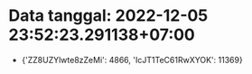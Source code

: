 # Data tanggal: 2022-12-05 23:52:23.291138+07:00

* {'ZZ8UZYlwte8zZeMi': 4866, 'IcJT1TeC61RwXYOK': 11369}
